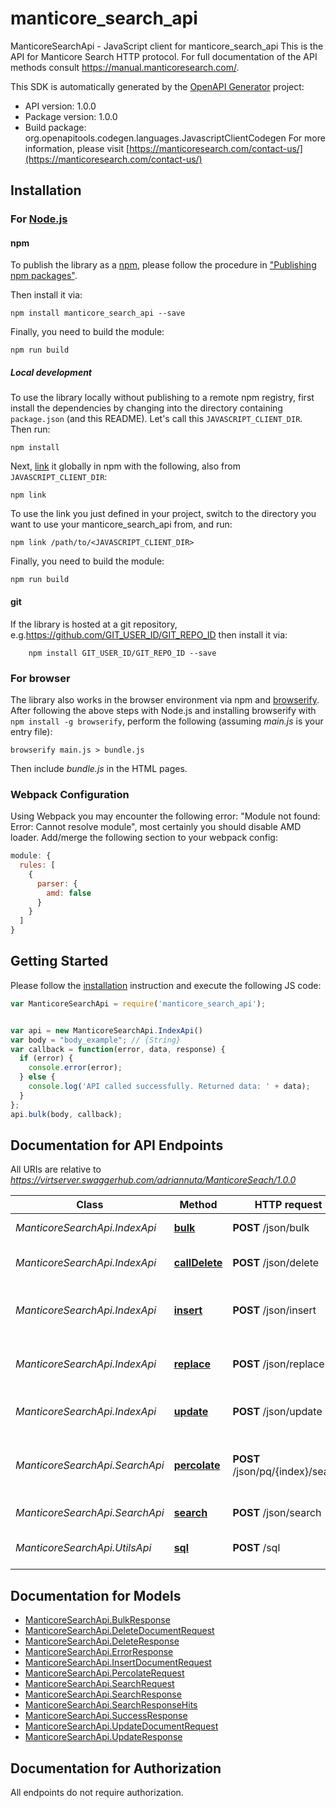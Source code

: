 # manticore_search_api

ManticoreSearchApi - JavaScript client for manticore_search_api
This is the API for Manticore Search HTTP protocol.
For full documentation of the API methods consult https://manual.manticoresearch.com/.

This SDK is automatically generated by the [OpenAPI Generator](https://openapi-generator.tech) project:

- API version: 1.0.0
- Package version: 1.0.0
- Build package: org.openapitools.codegen.languages.JavascriptClientCodegen
For more information, please visit [https://manticoresearch.com/contact-us/](https://manticoresearch.com/contact-us/)

## Installation

### For [Node.js](https://nodejs.org/)

#### npm

To publish the library as a [npm](https://www.npmjs.com/), please follow the procedure in ["Publishing npm packages"](https://docs.npmjs.com/getting-started/publishing-npm-packages).

Then install it via:

```shell
npm install manticore_search_api --save
```

Finally, you need to build the module:

```shell
npm run build
```

##### Local development

To use the library locally without publishing to a remote npm registry, first install the dependencies by changing into the directory containing `package.json` (and this README). Let's call this `JAVASCRIPT_CLIENT_DIR`. Then run:

```shell
npm install
```

Next, [link](https://docs.npmjs.com/cli/link) it globally in npm with the following, also from `JAVASCRIPT_CLIENT_DIR`:

```shell
npm link
```

To use the link you just defined in your project, switch to the directory you want to use your manticore_search_api from, and run:

```shell
npm link /path/to/<JAVASCRIPT_CLIENT_DIR>
```

Finally, you need to build the module:

```shell
npm run build
```

#### git

If the library is hosted at a git repository, e.g.https://github.com/GIT_USER_ID/GIT_REPO_ID
then install it via:

```shell
    npm install GIT_USER_ID/GIT_REPO_ID --save
```

### For browser

The library also works in the browser environment via npm and [browserify](http://browserify.org/). After following
the above steps with Node.js and installing browserify with `npm install -g browserify`,
perform the following (assuming *main.js* is your entry file):

```shell
browserify main.js > bundle.js
```

Then include *bundle.js* in the HTML pages.

### Webpack Configuration

Using Webpack you may encounter the following error: "Module not found: Error:
Cannot resolve module", most certainly you should disable AMD loader. Add/merge
the following section to your webpack config:

```javascript
module: {
  rules: [
    {
      parser: {
        amd: false
      }
    }
  ]
}
```

## Getting Started

Please follow the [installation](#installation) instruction and execute the following JS code:

```javascript
var ManticoreSearchApi = require('manticore_search_api');


var api = new ManticoreSearchApi.IndexApi()
var body = "body_example"; // {String} 
var callback = function(error, data, response) {
  if (error) {
    console.error(error);
  } else {
    console.log('API called successfully. Returned data: ' + data);
  }
};
api.bulk(body, callback);

```

## Documentation for API Endpoints

All URIs are relative to *https://virtserver.swaggerhub.com/adriannuta/ManticoreSeach/1.0.0*

Class | Method | HTTP request | Description
------------ | ------------- | ------------- | -------------
*ManticoreSearchApi.IndexApi* | [**bulk**](docs/IndexApi.md#bulk) | **POST** /json/bulk | Bulk index operations
*ManticoreSearchApi.IndexApi* | [**callDelete**](docs/IndexApi.md#callDelete) | **POST** /json/delete | Delete a document in an index
*ManticoreSearchApi.IndexApi* | [**insert**](docs/IndexApi.md#insert) | **POST** /json/insert | Create a new document in an index
*ManticoreSearchApi.IndexApi* | [**replace**](docs/IndexApi.md#replace) | **POST** /json/replace | Replace new document in an index
*ManticoreSearchApi.IndexApi* | [**update**](docs/IndexApi.md#update) | **POST** /json/update | Update a document in an index
*ManticoreSearchApi.SearchApi* | [**percolate**](docs/SearchApi.md#percolate) | **POST** /json/pq/{index}/search | Perform reverse search on a percolate index
*ManticoreSearchApi.SearchApi* | [**search**](docs/SearchApi.md#search) | **POST** /json/search | Performs a search
*ManticoreSearchApi.UtilsApi* | [**sql**](docs/UtilsApi.md#sql) | **POST** /sql | Perform SQL requests


## Documentation for Models

 - [ManticoreSearchApi.BulkResponse](docs/BulkResponse.md)
 - [ManticoreSearchApi.DeleteDocumentRequest](docs/DeleteDocumentRequest.md)
 - [ManticoreSearchApi.DeleteResponse](docs/DeleteResponse.md)
 - [ManticoreSearchApi.ErrorResponse](docs/ErrorResponse.md)
 - [ManticoreSearchApi.InsertDocumentRequest](docs/InsertDocumentRequest.md)
 - [ManticoreSearchApi.PercolateRequest](docs/PercolateRequest.md)
 - [ManticoreSearchApi.SearchRequest](docs/SearchRequest.md)
 - [ManticoreSearchApi.SearchResponse](docs/SearchResponse.md)
 - [ManticoreSearchApi.SearchResponseHits](docs/SearchResponseHits.md)
 - [ManticoreSearchApi.SuccessResponse](docs/SuccessResponse.md)
 - [ManticoreSearchApi.UpdateDocumentRequest](docs/UpdateDocumentRequest.md)
 - [ManticoreSearchApi.UpdateResponse](docs/UpdateResponse.md)


## Documentation for Authorization

All endpoints do not require authorization.
